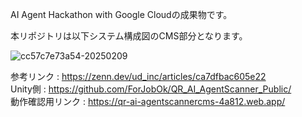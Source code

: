 AI Agent Hackathon with Google Cloudの成果物です。  

本リポジトリは以下システム構成図のCMS部分となります。  

![cc57c7e73a54-20250209](https://github.com/user-attachments/assets/95d7197f-7b14-4312-865f-f54625e7d4a8)

参考リンク : https://zenn.dev/ud_inc/articles/ca7dfbac605e22  
Unity側 : https://github.com/ForJobOk/QR_AI_AgentScanner_Public/  
動作確認用リンク : https://qr-ai-agentscannercms-4a812.web.app/
